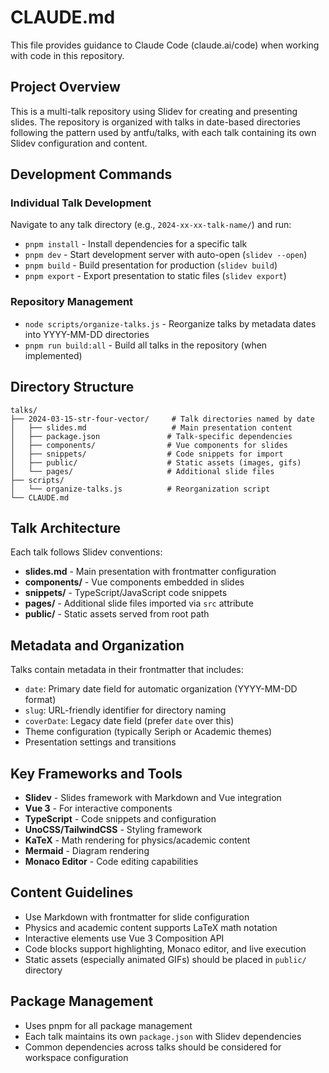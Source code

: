 # CLAUDE.md

This file provides guidance to Claude Code (claude.ai/code) when working with code in this repository.

## Project Overview

This is a multi-talk repository using Slidev for creating and presenting slides. The repository is organized with talks in date-based directories following the pattern used by antfu/talks, with each talk containing its own Slidev configuration and content.

## Development Commands

### Individual Talk Development
Navigate to any talk directory (e.g., `2024-xx-xx-talk-name/`) and run:
- `pnpm install` - Install dependencies for a specific talk
- `pnpm dev` - Start development server with auto-open (`slidev --open`)
- `pnpm build` - Build presentation for production (`slidev build`)
- `pnpm export` - Export presentation to static files (`slidev export`)

### Repository Management
- `node scripts/organize-talks.js` - Reorganize talks by metadata dates into YYYY-MM-DD directories
- `pnpm run build:all` - Build all talks in the repository (when implemented)

## Directory Structure

```
talks/
├── 2024-03-15-str-four-vector/     # Talk directories named by date
│   ├── slides.md                   # Main presentation content
│   ├── package.json               # Talk-specific dependencies
│   ├── components/                # Vue components for slides
│   ├── snippets/                  # Code snippets for import
│   ├── public/                    # Static assets (images, gifs)
│   └── pages/                     # Additional slide files
├── scripts/
│   └── organize-talks.js          # Reorganization script
└── CLAUDE.md
```

## Talk Architecture

Each talk follows Slidev conventions:
- **slides.md** - Main presentation with frontmatter configuration
- **components/** - Vue components embedded in slides
- **snippets/** - TypeScript/JavaScript code snippets
- **pages/** - Additional slide files imported via `src` attribute
- **public/** - Static assets served from root path

## Metadata and Organization

Talks contain metadata in their frontmatter that includes:
- `date`: Primary date field for automatic organization (YYYY-MM-DD format)
- `slug`: URL-friendly identifier for directory naming
- `coverDate`: Legacy date field (prefer `date` over this)
- Theme configuration (typically Seriph or Academic themes)
- Presentation settings and transitions

## Key Frameworks and Tools

- **Slidev** - Slides framework with Markdown and Vue integration
- **Vue 3** - For interactive components
- **TypeScript** - Code snippets and configuration
- **UnoCSS/TailwindCSS** - Styling framework
- **KaTeX** - Math rendering for physics/academic content
- **Mermaid** - Diagram rendering
- **Monaco Editor** - Code editing capabilities

## Content Guidelines

- Use Markdown with frontmatter for slide configuration
- Physics and academic content supports LaTeX math notation
- Interactive elements use Vue 3 Composition API
- Code blocks support highlighting, Monaco editor, and live execution
- Static assets (especially animated GIFs) should be placed in `public/` directory

## Package Management

- Uses pnpm for all package management
- Each talk maintains its own `package.json` with Slidev dependencies
- Common dependencies across talks should be considered for workspace configuration